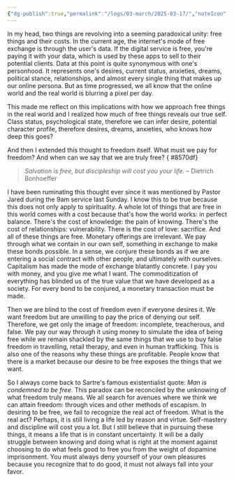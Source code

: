 ```yaml
---
{"dg-publish":true,"permalink":"/logs/03-march/2025-03-17/","noteIcon":"","created":"2025-03-17"}
---
```


In my head, two things are revolving into a seeming paradoxical unity: free things and their costs. In the current age, the internet's mode of free exchange is through the user's data. If the digital service is free, you're paying it with your data, which is used by these apps to sell to their potential clients. Data at this point is quite synonymous with one's personhood. It represents one's desires, current status, anxieties, dreams, political stance, relationships, and almost every single thing that makes up our online persona. But as time progressed, we all know that the online world and the real world is blurring a pixel per day.

This made me reflect on this implications with how we approach free things in the real world and I realized how much of free things reveals our true self. Class status, psychological state, therefore we can infer desire, potential character profile, therefore desires, dreams, anxieties, who knows how deep this goes?

And then I extended this thought to freedom itself. What must we pay for freedom? And when can we say that we are truly free?
{ #8570df}


>*Salvation is free, but discipleship will cost you your life.*
>– Dietrich Bonhoeffer

I have been ruminating this thought ever since it was mentioned by Pastor Jared during the 9am service last Sunday. I know this to be true because this does not only apply to spirituality. A whole lot of things that are free in this world comes with a cost because that's how the world works: in perfect balance. There's the cost of knowledge: the pain of knowing. There's the cost of relationships: vulnerability. There is the cost of love: sacrifice. And all of these things are free. Monetary offerings are irrelevant. We pay through what we contain in our own self, something in exchange to make these bonds possible. In a sense, we conjure these bonds as if we are entering a social contract with other people, and ultimately with ourselves. Capitalism has made the mode of exchange blatantly concrete. I pay you with money, and you give me what I want. The commoditization of everything has blinded us of the true value that we have developed as a society. For every bond to be conjured, a monetary transaction must be made.

Then we are blind to the cost of freedom even if everyone desires it. We want freedom but are unwilling to pay the price of denying our self. Therefore, we get only the image of freedom: incomplete, treacherous, and false. We pay our way through it using money to simulate the idea of being free while we remain shackled by the same things that we use to buy false freedom in travelling, retail therapy, and even in human trafficking. This is also one of the reasons why these things are profitable. People know that there is a market because our desire to be free exposes the things that we want.

So I always come back to Sartre's famous existentialist quote: *Man is condemned to be free.* This paradox can be reconciled by the unknowing of what freedom truly means. We all search for avenues where we think we can attain freedom: through vices and other methods of escapism. In desiring to be free, we fail to recognize the real act of freedom. What is the real act? Perhaps, it is still living a life led by reason and virtue. Self-mastery and discipline will cost you a lot. But I still believe that in pursuing these things, it means a life that is in constant uncertainty. It will be a daily struggle between knowing and doing what is right at the moment against choosing to do what feels good to free you from the weight of dopamine imprisonment. You must always deny yourself of your own pleasures because you recognize that to do good, it must not always fall into your favor. 